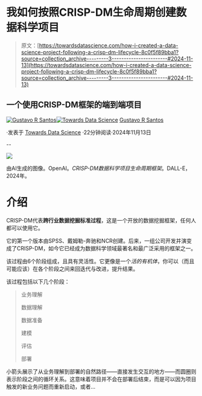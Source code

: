 # 我如何按照CRISP-DM生命周期创建数据科学项目

> 原文：[https://towardsdatascience.com/how-i-created-a-data-science-project-following-a-crisp-dm-lifecycle-8c0f5f89bba1?source=collection_archive---------3-----------------------#2024-11-13](https://towardsdatascience.com/how-i-created-a-data-science-project-following-a-crisp-dm-lifecycle-8c0f5f89bba1?source=collection_archive---------3-----------------------#2024-11-13)

## 一个使用CRISP-DM框架的端到端项目

[](https://gustavorsantos.medium.com/?source=post_page---byline--8c0f5f89bba1--------------------------------)[![Gustavo R Santos](../Images/a19a9f4525cdeb6e7a76cd05246aa622.png)](https://gustavorsantos.medium.com/?source=post_page---byline--8c0f5f89bba1--------------------------------)[](https://towardsdatascience.com/?source=post_page---byline--8c0f5f89bba1--------------------------------)[![Towards Data Science](../Images/a6ff2676ffcc0c7aad8aaf1d79379785.png)](https://towardsdatascience.com/?source=post_page---byline--8c0f5f89bba1--------------------------------) [Gustavo R Santos](https://gustavorsantos.medium.com/?source=post_page---byline--8c0f5f89bba1--------------------------------)

·发表于 [Towards Data Science](https://towardsdatascience.com/?source=post_page---byline--8c0f5f89bba1--------------------------------) ·22分钟阅读·2024年11月13日

--

![](../Images/0dfa5375c7810775d0d6f3be3cea0f0c.png)

由AI生成的图像。OpenAI。*CRISP-DM数据科学项目生命周期框架*。DALL-E，2024年。

# 介绍

CRISP-DM代表**跨行业数据挖掘标准过程**，这是一个开放的数据挖掘框架，任何人都可以使用它。

它的第一个版本由SPSS、戴姆勒-奔驰和NCR创建。后来，一组公司开发并演变成了CRISP-DM，如今它已经成为数据科学领域最著名和最广泛采用的框架之一。

该过程由6个阶段组成，且具有灵活性。它更像是一个*活的有机体*，你可以（而且可能应该）在各个阶段之间来回迭代与改进，提升结果。

该过程包括以下几个阶段：

> 业务理解
> 
> 数据理解
> 
> 数据准备
> 
> 建模
> 
> 评估
> 
> 部署

小箭头展示了从业务理解到部署的自然路径——直接发生交互的地方——而圆圈则表示阶段之间的循环关系。这意味着项目并不会在部署后结束，而是可以因为项目触发的新业务问题而重新启动，或者…
